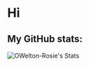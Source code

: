 # Hi 

## My GitHub stats:
![OWelton-Rosie's Stats](https://github-readme-stats.vercel.app/api?username=OWelton-Rosie&theme=tokyonight&show_icons=true&hide_border=true&count_private=true)
